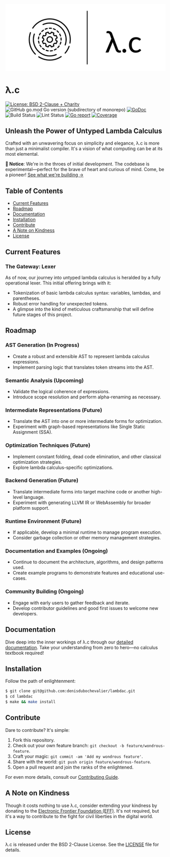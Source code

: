 ![λ.c](/lambdac_logo.png)

# λ.c

[![License: BSD 2-Clause + Charity](https://img.shields.io/badge/License-BSD%202--Clause%20%2B%20Charity-blue)](LICENSE)
![GitHub go.mod Go version (subdirectory of monorepo)](https://img.shields.io/github/go-mod/go-version/denisdubochevalier/lambdac)
[![GoDoc](https://godoc.org/github.com/denisdubochevalier/lambdac?status.svg)](https://pkg.go.dev/github.com/denisdubochevalier/lambdac)
![Build Status](https://github.com/denisdubochevalier/lambdac/actions/workflows/go.yml/badge.svg)
![Lint Status](https://github.com/denisdubochevalier/lambdac/actions/workflows/golangci-lint.yml/badge.svg)
[![Go report](https://goreportcard.com/badge/github.com/denisdubochevalier/lambdac)](https://goreportcard.com/report/github.com/denisdubochevalier/lambdac)
[![Coverage](https://img.shields.io/codecov/c/github/denisdubochevalier/lambdac)](https://codecov.io/gh/denisdubochevalier/lambdac)

## Unleash the Power of Untyped Lambda Calculus

Crafted with an unwavering focus on simplicity and elegance, λ.c is more than
just a minimalist compiler. It's a vision of what computing can be at its most
elemental.

**🚨 Notice**: We're in the throes of initial development. The codebase is
experimental—perfect for the brave of heart and curious of mind. Come, be a
pioneer!
[See what we're building →](https://denisdubochevalier.github.io/lambdac/post)

## Table of Contents

- [Current Features](#current-features)
- [Roadmap](#roadmap)
- [Documentation](#documentation)
- [Installation](#installation)
- [Contribute](#contribute)
- [A Note on Kindness](#a-note-on-kindness)
- [License](#license)

## Current Features

### The Gateway: Lexer

As of now, our journey into untyped lambda calculus is heralded by a fully
operational lexer. This initial offering brings with it:

- Tokenization of basic lambda calculus syntax: variables, lambdas, and
  parentheses.
- Robust error handling for unexpected tokens.
- A glimpse into the kind of meticulous craftsmanship that will define future
  stages of this project.

## Roadmap

### AST Generation (In Progress)

- Create a robust and extensible AST to represent lambda calculus expressions.
- Implement parsing logic that translates token streams into the AST.

### Semantic Analysis (Upcoming)

- Validate the logical coherence of expressions.
- Introduce scope resolution and perform alpha-renaming as necessary.

### Intermediate Representations (Future)

- Translate the AST into one or more intermediate forms for optimization.
- Experiment with graph-based representations like Single Static Assignment
  (SSA).

### Optimization Techniques (Future)

- Implement constant folding, dead code elimination, and other classical
  optimization strategies.
- Explore lambda calculus-specific optimizations.

### Backend Generation (Future)

- Translate intermediate forms into target machine code or another high-level
  language.
- Experiment with generating LLVM IR or WebAssembly for broader platform
  support.

### Runtime Environment (Future)

- If applicable, develop a minimal runtime to manage program execution.
- Consider garbage collection or other memory management strategies.

### Documentation and Examples (Ongoing)

- Continue to document the architecture, algorithms, and design patterns used.
- Create example programs to demonstrate features and educational use-cases.

### Community Building (Ongoing)

- Engage with early users to gather feedback and iterate.
- Develop contributor guidelines and good first issues to welcome new
  developers.

## Documentation

Dive deep into the inner workings of λ.c through our
[detailed documentation](https://denisdubochevalier.github.io/lambdac). Take
your understanding from zero to hero—no calculus textbook required!

## Installation

Follow the path of enlightenment:

```sh
$ git clone git@github.com:denisdubochevalier/lambdac.git
$ cd lambdac
$ make && make install
```

## Contribute

Dare to contribute? It's simple:

1. Fork this repository.
2. Check out your own feature branch:
   `git checkout -b feature/wondrous-feature`.
3. Craft your magic: `git commit -am 'Add my wondrous feature'`.
4. Share with the world: `git push origin feature/wondrous-feature`.
5. Open a pull request and join the ranks of the enlightened.

For even more details, consult our [Contributing Guide](/CONTRIBUTING.md).

## A Note on Kindness

Though it costs nothing to use λ.c, consider extending your kindness by donating
to the [Electronic Frontier Foundation (EFF)](https://www.eff.org). It's not
required, but it's a way to contribute to the fight for civil liberties in the
digital world.

## License

λ.c is released under the BSD 2-Clause License. See the [LICENSE](/LICENSE) file
for details.
